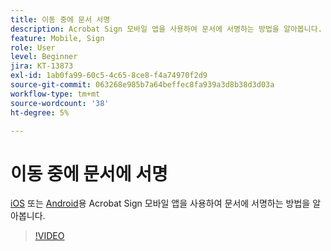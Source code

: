 ```yaml
---
title: 이동 중에 문서 서명
description: Acrobat Sign 모바일 앱을 사용하여 문서에 서명하는 방법을 알아봅니다.
feature: Mobile, Sign
role: User
level: Beginner
jira: KT-13873
exl-id: 1ab0fa99-60c5-4c65-8ce8-f4a74970f2d9
source-git-commit: 063268e985b7a64beffec8fa939a3d8b38d3d03a
workflow-type: tm+mt
source-wordcount: '38'
ht-degree: 5%

---
```


# 이동 중에 문서에 서명

[iOS](https://apps.apple.com/us/app/adobe-sign/id481082197) 또는 [Android](https://play.google.com/store/apps/details?id=com.adobe.echosign&amp;hl=en)용 Acrobat Sign 모바일 앱을 사용하여 문서에 서명하는 방법을 알아봅니다.

>[!VIDEO](https://video.tv.adobe.com/v/3423957?quality=12&learn=on&hidetitle=true)
